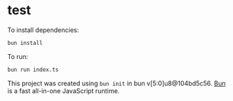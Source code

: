 # test

To install dependencies:

```bash
bun install
```

To run:

```bash
bun run index.ts
```

This project was created using `bun init` in bun v[5:0]u8@104bd5c56. [Bun](https://bun.sh) is a fast all-in-one JavaScript runtime.
